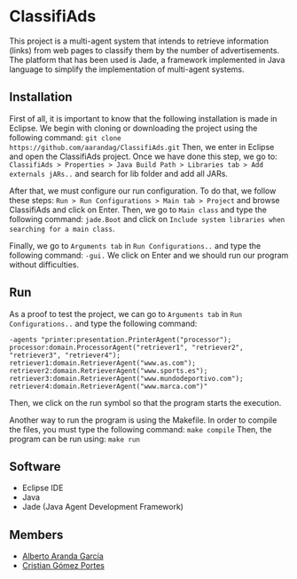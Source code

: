 # ClassifiAds

This project is a multi-agent system that intends to retrieve information (links) from web pages to classify them by the number of advertisements. The platform that has been used is Jade, a framework implemented in Java language to simplify the implementation of multi-agent systems.

## Installation

First of all, it is important to know that the following installation is made in Eclipse. We begin with cloning or downloading the project using
the following command:
``
git clone https://github.com/aarandag/ClassifiAds.git
``
Then, we enter in Eclipse and open the ClassifiAds project. Once we have done this step, we go to:
``
ClassifiAds > Properties > Java Build Path > Libraries tab > Add externals jARs..
``
and search for lib folder and add all JARs.

After that, we must configure our run configuration. To do that, we follow these steps:
``
Run > Run Configurations > Main tab > Project
``
and browse ClassifiAds and click on Enter. Then, we go to ``Main class`` and type the following command:
``
jade.Boot
``
and click on ``Include system libraries when searching for a main class``.

Finally, we go to ``Arguments tab`` in ``Run Configurations..`` and type the following command:
``
-gui.
``
We click on Enter and we should run our program without difficulties.

## Run
As a proof to test the project, we can go to ``Arguments tab`` in ``Run Configurations..`` and
type the following command:
```
-agents "printer:presentation.PrinterAgent("processor");
processor:domain.ProcessorAgent("retriever1", "retriever2", "retriever3", "retriever4");
retriever1:domain.RetrieverAgent("www.as.com");
retriever2:domain.RetrieverAgent("www.sports.es");
retriever3:domain.RetrieverAgent("www.mundodeportivo.com");
retriever4:domain.RetrieverAgent("www.marca.com")"
```
Then, we click on the run symbol so that the program starts the execution.

Another way to run the program is using the Makefile. In order to compile the files, you must type the following command:
``
make compile
``
Then, the program can be run using:
``
make run
``

## Software
* Eclipse IDE
* Java
* Jade (Java Agent Development Framework)

## Members
* [Alberto Aranda García](https://github.com/aarandag)
* [Cristian Gómez Portes](https://github.com/Cris21395)
